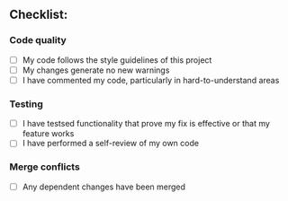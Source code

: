 ## Checklist:
### Code quality
- [ ] My code follows the style guidelines of this project
- [ ] My changes generate no new warnings
- [ ] I have commented my code, particularly in hard-to-understand areas
### Testing
- [ ] I have testsed functionality that prove my fix is effective or that my feature works
- [ ] I have performed a self-review of my own code
### Merge conflicts
- [ ] Any dependent changes have been merged
